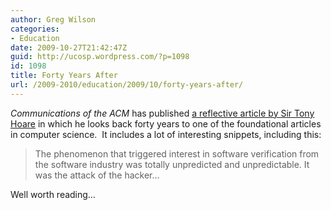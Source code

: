 ```yaml
---
author: Greg Wilson
categories:
- Education
date: 2009-10-27T21:42:47Z
guid: http://ucosp.wordpress.com/?p=1098
id: 1098
title: Forty Years After
url: /2009-2010/education/2009/10/forty-years-after/
---
```


_Communications of the ACM_ has published [a reflective article by Sir Tony Hoare](http://cacm.acm.org/magazines/2009/10/42360-retrospective-an-axiomatic-basis-for-computer-programming/fulltext) in which he looks back forty years to one of the foundational articles in computer science.  It includes a lot of interesting snippets, including this:

> The phenomenon that triggered interest in software verification from the software industry was totally unpredicted and unpredictable. It was the attack of the hacker&#8230;

Well worth reading&#8230;